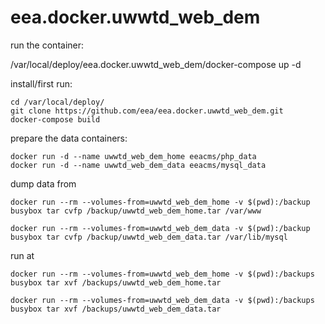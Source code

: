 # eea.docker.uwwtd_web_dem

run the container:

/var/local/deploy/eea.docker.uwwtd_web_dem/docker-compose up -d

install/first run:

    cd /var/local/deploy/
    git clone https://github.com/eea/eea.docker.uwwtd_web_dem.git
    docker-compose build

prepare the data containers:

    docker run -d --name uwwtd_web_dem_home eeacms/php_data 
    docker run -d --name uwwtd_web_dem_data eeacms/mysql_data



dump data from <donor host>

    docker run --rm --volumes-from=uwwtd_web_dem_home -v $(pwd):/backup busybox tar cvfp /backup/uwwtd_web_dem_home.tar /var/www

    docker run --rm --volumes-from=uwwtd_web_dem_data -v $(pwd):/backup busybox tar cvfp /backup/uwwtd_web_dem_data.tar /var/lib/mysql

run at <target host>

    docker run --rm --volumes-from=uwwtd_web_dem_home -v $(pwd):/backups busybox tar xvf /backups/uwwtd_web_dem_home.tar 

    docker run --rm --volumes-from=uwwtd_web_dem_data -v $(pwd):/backups busybox tar xvf /backups/uwwtd_web_dem_data.tar
